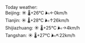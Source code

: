 Today weather:  
Beijing: ☀️ 🌡️+26°C 🌬️←0km/h  
Tianjin: ☀️ 🌡️+28°C 🌬️↑26km/h  
Shijiazhuang: ☀️ 🌡️+25°C 🌬️→4km/h  
Tangshan: ☀️ 🌡️+27°C 🌬️↖22km/h  
